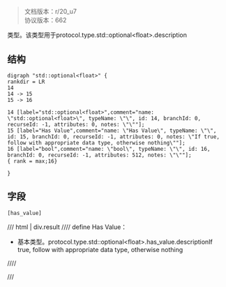 # <!-- md:samp std::optional&lt;float&gt; -->

> 文档版本：r/20_u7<br/>协议版本：662

<!-- md:samp std::optional&lt;float&gt; -->类型。该类型用于protocol.type.std::optional&lt;float&gt;.description

## 结构

```viz
digraph "std::optional<float>" {
rankdir = LR
14
14 -> 15
15 -> 16

14 [label="std::optional<float>",comment="name: \"std::optional<float>\", typeName: \"\", id: 14, branchId: 0, recurseId: -1, attributes: 0, notes: \"\""];
15 [label="Has Value",comment="name: \"Has Value\", typeName: \"\", id: 15, branchId: 0, recurseId: -1, attributes: 0, notes: \"If true, follow with appropriate data type, otherwise nothing\""];
16 [label="bool",comment="name: \"bool\", typeName: \"\", id: 16, branchId: 0, recurseId: -1, attributes: 512, notes: \"\""];
{ rank = max;16}

}

```

## 字段

```title='std::optional&lt;float&gt;'
[has_value]
```

/// html | div.result
//// define
Has Value：<!-- md:samp bool -->

- 基本类型。protocol.type.std::optional&lt;float&gt;.has_value.descriptionIf true, follow with appropriate data type, otherwise nothing


////

///

